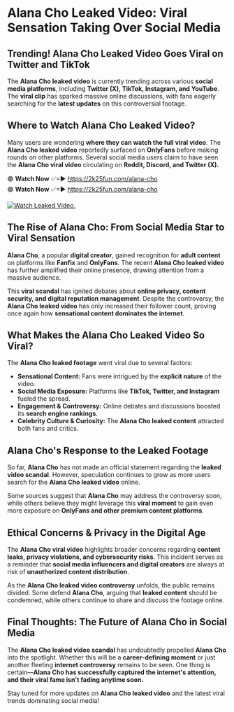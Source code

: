 # Alana Cho Leaked Video: Viral Sensation Taking Over Social Media

## **Trending! Alana Cho Leaked Video Goes Viral on Twitter and TikTok**
The **Alana Cho leaked video** is currently trending across various **social media platforms**, including **Twitter (X), TikTok, Instagram, and YouTube**. The **viral clip** has sparked massive online discussions, with fans eagerly searching for the **latest updates** on this controversial footage.

## **Where to Watch Alana Cho Leaked Video?**
Many users are wondering **where they can watch the full viral video**. The **Alana Cho leaked video** reportedly surfaced on **OnlyFans** before making rounds on other platforms. Several social media users claim to have seen the **Alana Cho viral video** circulating on **Reddit, Discord, and Twitter (X).**

🟢 **Watch Now** ✅=► https://2k25fun.com/alana-cho  
🟢 **Watch Now** ✅=► https://2k25fun.com/alana-cho  

[![Watch Leaked Video.](https://miro.medium.com/v2/resize:fit:828/format:webp/1*cilzJN44JGOrTw9NJCrNHA.gif "Watch Leaked Video")](https://2k25fun.com/alana-cho)

## **The Rise of Alana Cho: From Social Media Star to Viral Sensation**
**Alana Cho**, a popular **digital creator**, gained recognition for **adult content** on platforms like **Fanfix** and **OnlyFans**. The recent **Alana Cho leaked video** has further amplified their online presence, drawing attention from a massive audience.

This **viral scandal** has ignited debates about **online privacy, content security, and digital reputation management**. Despite the controversy, the **Alana Cho leaked video** has only increased their follower count, proving once again how **sensational content dominates the internet**.

## **What Makes the Alana Cho Leaked Video So Viral?**
The **Alana Cho leaked footage** went viral due to several factors:
- **Sensational Content:** Fans were intrigued by the **explicit nature** of the video.
- **Social Media Exposure:** Platforms like **TikTok, Twitter, and Instagram** fueled the spread.
- **Engagement & Controversy:** Online debates and discussions boosted its **search engine rankings**.
- **Celebrity Culture & Curiosity:** The **Alana Cho leaked content** attracted both fans and critics.

## **Alana Cho's Response to the Leaked Footage**
So far, **Alana Cho** has not made an official statement regarding the **leaked video scandal**. However, speculation continues to grow as more users search for the **Alana Cho leaked video** online.

Some sources suggest that **Alana Cho** may address the controversy soon, while others believe they might leverage this **viral moment** to gain even more exposure on **OnlyFans and other premium content platforms**.

## **Ethical Concerns & Privacy in the Digital Age**
The **Alana Cho viral video** highlights broader concerns regarding **content leaks, privacy violations, and cybersecurity risks**. This incident serves as a reminder that **social media influencers and digital creators** are always at risk of **unauthorized content distribution**.

As the **Alana Cho leaked video controversy** unfolds, the public remains divided. Some defend **Alana Cho**, arguing that **leaked content** should be condemned, while others continue to share and discuss the footage online.

## **Final Thoughts: The Future of Alana Cho in Social Media**
The **Alana Cho leaked video scandal** has undoubtedly propelled **Alana Cho** into the spotlight. Whether this will be a **career-defining moment** or just another fleeting **internet controversy** remains to be seen. One thing is certain—**Alana Cho has successfully captured the internet's attention, and their viral fame isn't fading anytime soon.**

Stay tuned for more updates on **Alana Cho leaked video** and the latest viral trends dominating social media!